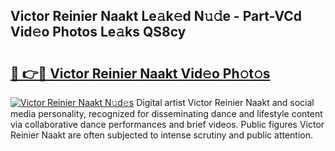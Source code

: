 ## Victor Reinier Naakt Le𝚊k𝚎d N𝚞𝚍e - Part-VCd Vid𝚎o Photos Le𝚊ks QS8cy

# <h2><a href="http://fb066c3.evod.top/?m=Victor+Reinier+Naakt">🔗 👉🔴 Victor Reinier Naakt Vid𝚎o Ph𝚘t𝚘s</a></h2>

[![Victor Reinier Naakt N𝚞d𝚎s](https://i.imgur.com/8V9OHl7.gif)](http://fb066c3.evod.top/?m=Victor+Reinier+Naakt)
Digital artist Victor Reinier Naakt and social media personality, recognized for disseminating dance and lifestyle content via collaborative dance performances and brief videos. Public figures Victor Reinier Naakt are often subjected to intense scrutiny and public attention. 

